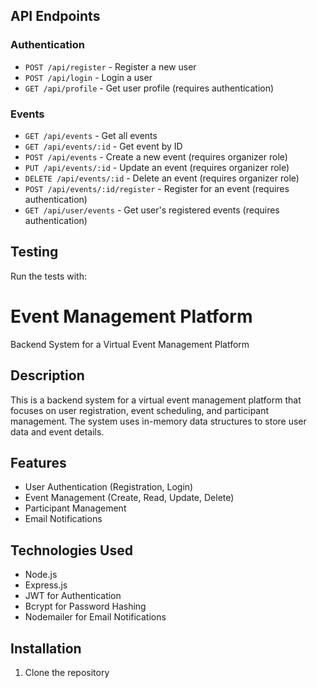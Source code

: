 
## API Endpoints

### Authentication

- `POST /api/register` - Register a new user
- `POST /api/login` - Login a user
- `GET /api/profile` - Get user profile (requires authentication)

### Events

- `GET /api/events` - Get all events
- `GET /api/events/:id` - Get event by ID
- `POST /api/events` - Create a new event (requires organizer role)
- `PUT /api/events/:id` - Update an event (requires organizer role)
- `DELETE /api/events/:id` - Delete an event (requires organizer role)
- `POST /api/events/:id/register` - Register for an event (requires authentication)
- `GET /api/user/events` - Get user's registered events (requires authentication)

## Testing

Run the tests with:
# Event Management Platform

Backend System for a Virtual Event Management Platform

## Description

This is a backend system for a virtual event management platform that focuses on user registration, event scheduling, and participant management. The system uses in-memory data structures to store user data and event details.

## Features

- User Authentication (Registration, Login)
- Event Management (Create, Read, Update, Delete)
- Participant Management
- Email Notifications

## Technologies Used

- Node.js
- Express.js
- JWT for Authentication
- Bcrypt for Password Hashing
- Nodemailer for Email Notifications

## Installation

1. Clone the repository


